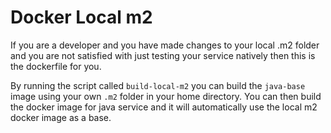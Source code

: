 # Docker Local m2

If you are a developer and you have made changes to your local .m2 folder and
you are not satisfied with just testing your service natively then this is the
dockerfile for you.

By running the script called `build-local-m2` you can build the `java-base`
image using your own `.m2` folder in your home directory. You can then build
the docker image for java service and it will automatically use the local m2
docker image as a base.
